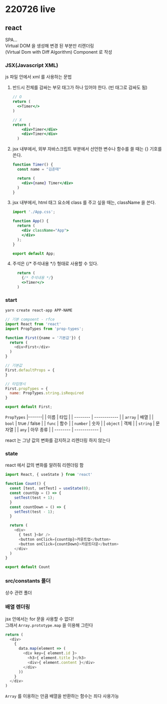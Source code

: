 # 220726 live

## react
SPA...  
Virtual DOM 을 생성해 변경 된 부분만 리렌더링  
(Virtual Dom with Diff Algorithm)
Component 로 작성

### JSX(Javascript XML)
js 파일 안에서 xml 를 사용하는 문법

1. 반드시 전체를 감싸는 부모 태그가 하나 있어야 한다. (빈 태그로 감싸도 됨)
    ```jsx
    // O
    return (
      <>Timer</>
    )

    // X
    return (
        <div>Timer</div>
        <div>Timer</div>
      )
    ```

1. jsx 내부에서, 외부 자바스크립트 부분에서 선언한 변수나 함수를 쓸 때는 {} 기호를 쓴다.
    ```jsx
    function Timer() {
      const name = "김준태"

      return (
        <div>{name} Timer</div>
      )
    }
    ```

1. jsx 내부에서, html 태그 요소에 class 를 주고 싶을 때는, className 을 쓴다.
    ```jsx
    import './App.css';

    function App() {
      return (
        <div className="App">
        </div>
      );
    }

    export default App;
    ```
1. 주석은 {/* 주석내용 */} 형태로 사용할 수 있다.
    ```jsx
      return (
        {/* 주석내용 */}
        <>Timer</>
      )
    ```


### start
```sh
yarn create react-app APP-NAME
```

```js
// 기본 compoent - rfce
import React from 'react'
import PropTypes from 'prop-types';

function First({name = '기본값'}) {
  return (
    <div>First</div>
  )
}

// 기본값
First.defaultProps = {
}

// 타입명시
First.propTypes = {
  name: PropTypes.string.isRequired
}

export default First;
```

`PropTypes`
|-------|
| 이름     | 타입         |
| -------- | ------------ |
| `array`  | 배열         |
| `bool`   | true / false |
| `func`   | 함수         |
| `number` | 숫자         |
| `object` | 객체         |
| `string` | 문자열       |
| `any`    | 아무 종류    |
| -------- | ------------ |

react 는 그냥 값의 변화를 감지하고 리렌더링 하지 않는다  


### state
react 에서 값의 변화를 알려줘 리렌더링 함
```js
import React, { useState } from 'react'

function Count() {
  const [test, setTest] = useState(0);
  const countUp = () => {
    setTest(test + 1);
  }
  const countDown = () => {
    setTest(test - 1);
  }

  return (
    <div>
      { test }<br />
      <button onClick={countUp}>카운트업</button>
      <button onClick={countDown}>카운트다운</button>
    </div>
  )
}

export default Count
```

### src/constants 폴더
상수 관련 폴더

### 배열 렌더링
jsx 안에서는 for 문을 사용할 수 없다!  
그래서 `Array.prototype.map` 을 이용해 그린다
```js
return (
  <div>
    {
      data.map(element => (
        <div key={ element.id }>
          <h3>{ element.title }</h3>
          <div>{ element.content }</div>
        </div>
      ))
    }
  </div>
)
```

`Array` 를 이용하는 만큼 배열을 반환하는 함수는 죄다 사용가능